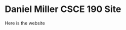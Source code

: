 <!DOCTYPE html>
<html>
<body>
<h1>Daniel Miller CSCE 190 Site</h1>
<p>Here is the website</p>
</body>
</html>
